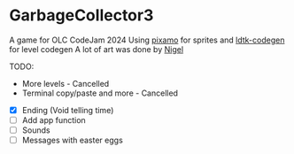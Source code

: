 # GarbageCollector3
A game for OLC CodeJam 2024
Using [pixamo](https://github.com/InfiniteCoder01/pixamo) for sprites and [ldtk-codegen](https://github.com/InfiniteCoder01/ldtk-codegen) for level codegen
A lot of art was done by [Nigel](https://github.com/bhavyakukkar/)

TODO:
- More levels - Cancelled
- Terminal copy/paste and more - Cancelled
- [x] Ending (Void telling time)
- [ ] Add app function
- [ ] Sounds
- [ ] Messages with easter eggs
